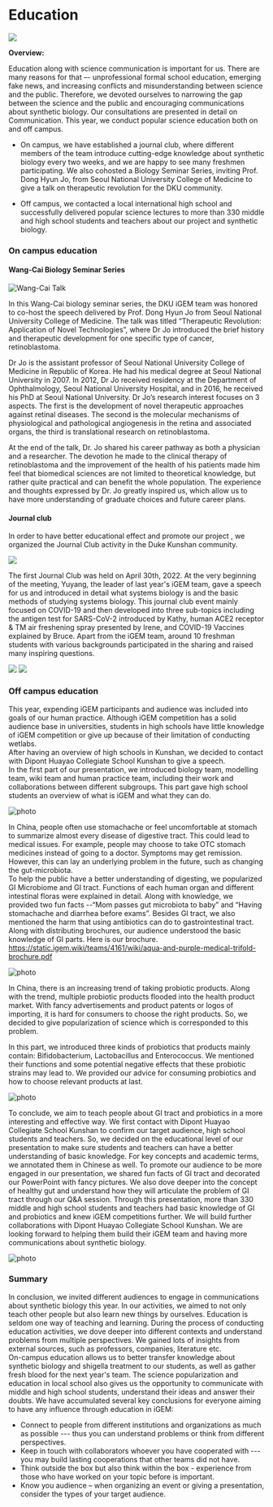 <div class="h1-bg">
    <h1 class>Education</h1>
    <img src="https://static.igem.wiki/teams/4161/wiki/education1.jpg" />
</div>

**Overview:**

Education along with science communication is important for us.
There are many reasons for that –- unprofessional formal school education,
emerging fake news, and increasing conflicts and misunderstanding between science and the public.
Therefore, we devoted ourselves to narrowing the gap between the science and the public and encouraging communications about synthetic biology.
Our consultations are presented in detail on Communication.
This year, we conduct popular science education both on and off campus.

- On campus, we have established a journal club, where different members of the
team introduce cutting-edge knowledge about synthetic biology every two weeks,
and we are happy to see many freshmen participating. We also cohosted a Biology Seminar Series,
inviting Prof. Dong Hyun Jo, from Seoul National University College of Medicine
to give a talk on therapeutic revolution for the DKU community.

- Off campus, we contacted a local international high school and successfully delivered popular science lectures
to more than 330 middle and high school students and teachers about our project
and synthetic biology.

### On campus education
#### Wang-Cai Biology Seminar Series

![Wang-Cai Talk](https://static.igem.wiki/teams/4161/wiki/wang-cai-talk.jpeg)

In this Wang-Cai biology seminar series, the DKU iGEM team was honored to co-host
the speech delivered by Prof. Dong Hyun Jo from Seoul National University College
of Medicine.
The talk was titled “Therapeutic Revolution: Application of Novel Technologies”,
where Dr Jo introduced the brief history and therapeutic development
for one specific type of cancer, retinoblastoma.

Dr Jo is the assistant professor of Seoul National University College of Medicine
in Republic of Korea. He had his medical degree at
Seoul National University in 2007. In 2012, Dr Jo received residency at the
Department of Ophthalmology, Seoul National University Hospital, and in 2016,
he received his PhD at Seoul National University. Dr Jo’s research interest
focuses on 3 aspects. The first is the development of novel therapeutic
approaches against retinal diseases. The second is the molecular mechanisms of
physiological and pathological angiogenesis in the retina and associated organs,
the third is translational research on retinoblastoma.

At the end of the talk, Dr. Jo shared his career pathway as both a physician and
a researcher. The devotion he made to the clinical therapy of retinoblastoma and
the improvement of the health of his patients made him feel that biomedical
sciences are not limited to theoretical knowledge, but rather quite practical
and can benefit the whole population. The experience and thoughts expressed by
Dr. Jo greatly inspired us, which allow us to have more understanding of graduate
choices and future career plans.



####  Journal club
In order to have better educational effect and promote our project , we
organized the Journal Club activity in the Duke Kunshan community.

<img src="https://static.igem.wiki/teams/4161/wiki/club-expo1.jpg"
/>

The first Journal Club was held on April 30th, 2022. At the very beginning of
the meeting, Yuyang, the leader of last year's iGEM team, gave a speech for us
and introduced in detail what systems biology is and the basic methods of
studying systems biology. This journal club event mainly focused on COVID-19
and then developed into three sub-topics including the antigen test for
SARS-CoV-2 introduced by Kathy, human ACE2 receptor & TM air freshening spray
presented by Irene, and COVID-19 Vaccines explained by Bruce. Apart from the
iGEM team, around 10 freshman students with various backgrounds participated in
the sharing and raised many inspiring questions.

<img src="https://static.igem.wiki/teams/4161/wiki/fig-journal-club-poster.jpg"
/>
<img src="https://static.igem.wiki/teams/4161/wiki/fig-1st-journal-club.jpg"
/>

### Off campus education
This year, expending iGEM participants and audience was included into goals of our human practice.
Although iGEM competition has a solid audience base in universities,
students in high schools have little knowledge of iGEM competition or give up
because of their limitation of conducting wetlabs.\
After having an overview of high schools in Kunshan,
we decided to contact with Dipont Huayao Collegiate School Kunshan to give a speech.\
In the first part of our presentation, we introduced biology team, modelling team,
wiki team and human practice team,
including their work and collaborations between different subgroups.
This part gave high school students an overview of what is iGEM and what they can do.

![photo](https://static.igem.wiki/teams/4161/wiki/education2.jpg)


In China, people often use stomachache or feel uncomfortable at stomach
to summarize almost every disease of digestive tract. This could lead to medical issues.
For example, people may choose to take OTC stomach medicines instead of going
to a doctor.
Symptoms may get remission.
However, this can lay an underlying problem in the future, such as changing the gut-microbiota.\
To help the public have a better understanding of digesting,
we popularized GI Microbiome and GI tract. Functions of each human organ
and different intestinal floras were explained in detail.
Along with knowledge, we provided two fun facts --“Mom passes gut microbiota to baby”
and “Having stomachache and diarrhea before exams”. Besides GI tract,
we also mentioned the harm that using antibiotics can do to gastrointestinal tract.
Along with distributing brochures, our audience understood the basic knowledge of GI
parts. Here is our brochure. <https://static.igem.wiki/teams/4161/wiki/aqua-and-purple-medical-trifold-brochure.pdf>

![photo](https://static.igem.wiki/teams/4161/wiki/education3.jpg)

In China, there is an increasing trend of taking probiotic products.
Along with the trend, multiple probiotic products flooded into the health product
market. With fancy advertisements and product patents or logos of importing,
it is hard for consumers to choose the right products.
So, we decided to give popularization of science which is corresponded
to this problem.

In this part, we introduced three kinds of probiotics that products mainly contain:
Bifidobacterium, Lactobacillus and Enterococcus.
We mentioned their functions and some potential negative effects
that these probiotic strains may lead to.
We provided our advice for consuming probiotics and how to choose relevant
products at last.

![photo](https://static.igem.wiki/teams/4161/wiki/education4.jpg)

To conclude, we aim to teach people about GI tract and probiotics in a more interesting
and effective way.
We first contact with Dipont Huayao Collegiate School Kunshan to
confirm our target audience, high school students and teachers.
So, we decided on the educational level of our presentation to make sure students
and teachers can have a better understanding of basic knowledge.
For key concepts and academic terms, we annotated them in Chinese as well.
To promote our audience to be more engaged in our presentation,
we shared fun facts of GI tract and decorated our PowerPoint with fancy pictures.
We also dove deeper into the concept of healthy gut and understand
how they will articulate the problem of GI tract through our Q&A session.
Through this presentation, more than 330 middle and high school students and
teachers had basic knowledge of GI and probiotics and knew iGEM competitions further.
We will build further collaborations with Dipont Huayao Collegiate School Kunshan.
We are looking forward to helping them build their iGEM team and having more communications
about synthetic biology.

![photo](https://static.igem.wiki/teams/4161/wiki/education5.jpg)




### Summary
In conclusion, we invited different audiences to engage in communications about
synthetic biology this year.
In our activities, we aimed to not only teach other people but also learn new things
by ourselves.
Education is seldom one way of teaching and learning. During the process of
conducting education activities, we dove deeper into different contexts and
understand problems from multiple perspectives.
We gained lots of insights from external sources, such as professors, companies,
literature etc.\
On-campus education allows us to better transfer knowledge about synthetic
biology and shigella treatment to our students, as well as gather fresh
blood for the next year's team.
The science popularization and education in local school also gives
us the opportunity to communicate with middle and high school students,
understand their ideas and answer their doubts.
We have accumulated several key conclusions for everyone aiming to have
any influence through education in iGEM:
- Connect to 
people from different institutions and organizations as much as possible --- thus
you can understand problems or think from different perspectives.
- Keep in touch with collaborators whoever you have cooperated with --- you may
build lasting cooperations that other teams did not have.
- Think outside the box but also think within the box - experience from those who
have worked on your topic before is important.
- Know you audience – when organizing an event or giving a presentation,
consider the types of your target audience.

